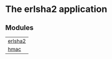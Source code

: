 

# The erlsha2 application #


## Modules ##


<table width="100%" border="0" summary="list of modules">
<tr><td><a href="erlsha2.md" class="module">erlsha2</a></td></tr>
<tr><td><a href="hmac.md" class="module">hmac</a></td></tr></table>

